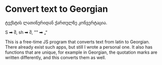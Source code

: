 # Convert text to Georgian
ტექსტის ლათინურიდან ქართულზე კონვერტაცია.

S ➡ შ, sh ➡ შ, "" ➡ „“

This is a free-time JS program that converts text from latin to Georgian.
There already exist such apps, but still I wrote a personal one. It also has functions that are unique, for example in Georgian, the quotation marks are written differently, and this converts them as well.
